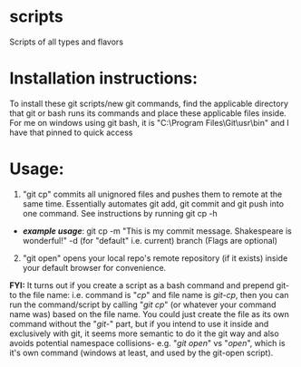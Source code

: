 # scripts
Scripts of all types and flavors

# Installation instructions: 
To install these git scripts/new git commands, find the applicable directory that git or bash runs its commands and place these applicable files inside. For me on windows using git bash, it is "C:\Program Files\Git\usr\bin" and I have that pinned to quick access

# Usage:
1. "git cp" commits all unignored files and pushes them to remote at the same time. Essentially automates git add, git commit and git push into one command. See instructions by running git cp -h
* ***example usage***: git cp -m "This is my commit message. Shakespeare is wonderful!" -d (for "default" i.e. current) branch 
(Flags are optional)
2. "git open" opens your local repo's remote repository (if it exists) inside your default browser for convenience.

**FYI:** It turns out if you create a script as a bash command and prepend git- to the file name: i.e. command is "_cp_" and file name is _git-cp_, then you can run the command/script by calling "_git cp_" (or whatever your command name was) based on the file name. You could just create the file as its own command without the "_git-_" part, but if you intend to use it inside and exclusively with git, it seems more semantic to do it the git way and also avoids potential namespace collisions- e.g. "_git open_" vs "_open_", which is it's own command (windows at least, and used by the git-open script). 
